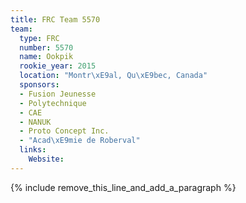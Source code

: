 ```yaml
---
title: FRC Team 5570
team:
  type: FRC
  number: 5570
  name: Ookpik
  rookie_year: 2015
  location: "Montr\xE9al, Qu\xE9bec, Canada"
  sponsors:
  - Fusion Jeunesse
  - Polytechnique
  - CAE
  - NANUK
  - Proto Concept Inc.
  - "Acad\xE9mie de Roberval"
  links:
    Website:
---
```


{% include remove_this_line_and_add_a_paragraph %}